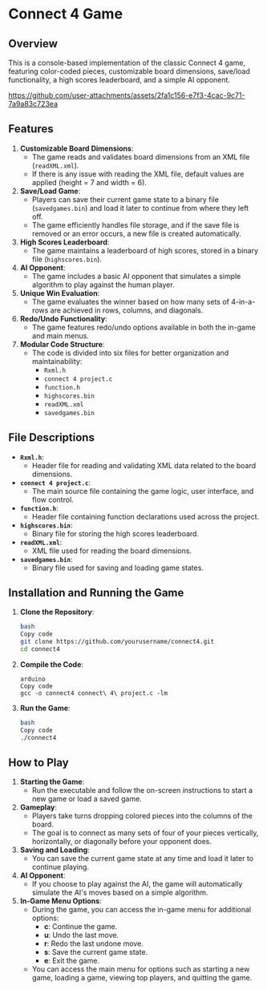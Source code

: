 # Connect 4 Game

## Overview

This is a console-based implementation of the classic Connect 4 game, featuring color-coded pieces, customizable board dimensions, save/load functionality, a high scores leaderboard, and a simple AI opponent.
[]()

https://github.com/user-attachments/assets/2fa1c156-e7f3-4cac-9c71-7a9a83c723ea

## Features

1. **Customizable Board Dimensions**:
    - The game reads and validates board dimensions from an XML file (`readXML.xml`).
    - If there is any issue with reading the XML file, default values are applied (height = 7 and width = 6).
2. **Save/Load Game**:
    - Players can save their current game state to a binary file (`savedgames.bin`) and load it later to continue from where they left off.
    - The game efficiently handles file storage, and if the save file is removed or an error occurs, a new file is created automatically.
3. **High Scores Leaderboard**:
    - The game maintains a leaderboard of high scores, stored in a binary file (`highscores.bin`).
4. **AI Opponent**:
    - The game includes a basic AI opponent that simulates a simple algorithm to play against the human player.
5. **Unique Win Evaluation**:
    - The game evaluates the winner based on how many sets of 4-in-a-rows are achieved in rows, columns, and diagonals.
6. **Redo/Undo Functionality**:
    - The game features redo/undo options available in both the in-game and main menus.
7. **Modular Code Structure**:
    - The code is divided into six files for better organization and maintainability:
        - `Rxml.h`
        - `connect 4 project.c`
        - `function.h`
        - `highscores.bin`
        - `readXML.xml`
        - `savedgames.bin`

## File Descriptions

- **`Rxml.h`**:
    - Header file for reading and validating XML data related to the board dimensions.
- **`connect 4 project.c`**:
    - The main source file containing the game logic, user interface, and flow control.
- **`function.h`**:
    - Header file containing function declarations used across the project.
- **`highscores.bin`**:
    - Binary file for storing the high scores leaderboard.
- **`readXML.xml`**:
    - XML file used for reading the board dimensions.
- **`savedgames.bin`**:
    - Binary file used for saving and loading game states.

## Installation and Running the Game

1. **Clone the Repository**:
    
    ```bash
    bash
    Copy code
    git clone https://github.com/yourusername/connect4.git
    cd connect4
    ```
    
2. **Compile the Code**:
    
    ```arduino
    arduino
    Copy code
    gcc -o connect4 connect\ 4\ project.c -lm
    ```
    
3. **Run the Game**:
    
    ```bash
    bash
    Copy code
    ./connect4
    ```
    

## How to Play

1. **Starting the Game**:
    - Run the executable and follow the on-screen instructions to start a new game or load a saved game.
2. **Gameplay**:
    - Players take turns dropping colored pieces into the columns of the board.
    - The goal is to connect as many sets of four of your pieces vertically, horizontally, or diagonally before your opponent does.
3. **Saving and Loading**:
    - You can save the current game state at any time and load it later to continue playing.
4. **AI Opponent**:
    - If you choose to play against the AI, the game will automatically simulate the AI's moves based on a simple algorithm.
5. **In-Game Menu Options**:
    - During the game, you can access the in-game menu for additional options:
        - **c**: Continue the game.
        - **u**: Undo the last move.
        - **r**: Redo the last undone move.
        - **s**: Save the current game state.
        - **e**: Exit the game.
    - You can access the main menu for options such as starting a new game, loading a game, viewing top players, and quitting the game.

